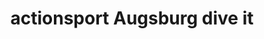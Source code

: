 ---
title: "actionsport Augsburg dive it"
url: /augsburg/actionsport-augsburg-dive-it/
shop: Tauchen
---